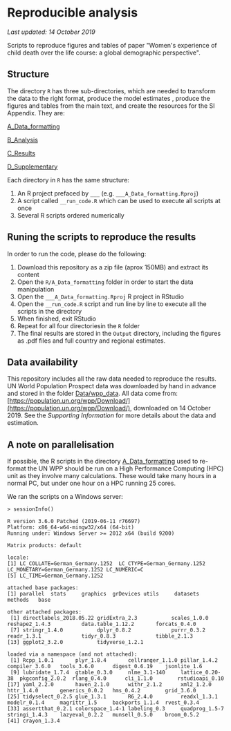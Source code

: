 # Reproducible analysis

*Last updated: 14 October 2019*

Scripts to reproduce figures and tables of paper "Women's experience of child death over the life course: a global demographic perspective".

## Structure

The directory `R` has three sub-directories, which are needed to transform the data to the right format, produce the model estimates
, produce the figures and tables from the main text, and create the resources for the SI Appendix. They are:

[A_Data_formatting](R/A_Data_formatting)

[B_Analysis](R/B_Analysis)

[C_Results](R/C_Results)

[D_Supplementary](R/D_Supplementary)

Each directory in `R` has the same structure:
1. An R project prefaced by `___` (e.g. `___A_Data_formatting.Rproj`)
1. A script called `__run_code.R` which can be used to execute all scripts at once
1. Several R scripts ordered numerically
 
 
## Runing the scripts to reproduce the results

In order to run the code, please do the following:

1. Download this repository as a zip file (aprox 150MB) and extract its content
1. Open the `R/A_Data_formatting` folder in order to start the data manipulation
1. Open the `___A_Data_formatting.Rproj` R project in RStudio
1. Open the `__run_code.R` script and run line by line to execute all the scripts in the directory
1. When finished, exit RStudio
1. Repeat for all four directoriesin the `R` folder
1. The final results are stored in the `Output` directory, including the figures as .pdf files and full country and regional estimates.

## Data availability

This repository includes all the raw data needed to reproduce the results. UN World Population Prospect data was downloaded by hand in advance and stored in the folder
[Data/wpp_data](Data/wpp_data). All data come from: [https://population.un.org/wpp/Download/](https://population.un.org/wpp/Download/), downloaded on 14 October 2019. 
See the *Supporting Information* for more details about the data and estimation.  

## A note on parallelisation

If possible, the R scripts in the directory [A_Data_formatting](R/A_Data_formatting) used to re-format the UN WPP should be run on a High Performance Computing (HPC) unit
as they involve many calculations. These would take many hours in a normal PC, but under one hour on a HPC running 25 cores. 

We ran the scripts on a Windows server:

`> sessionInfo()`

```
R version 3.6.0 Patched (2019-06-11 r76697)
Platform: x86_64-w64-mingw32/x64 (64-bit)
Running under: Windows Server >= 2012 x64 (build 9200)

Matrix products: default

locale:
[1] LC_COLLATE=German_Germany.1252  LC_CTYPE=German_Germany.1252    LC_MONETARY=German_Germany.1252 LC_NUMERIC=C                   
[5] LC_TIME=German_Germany.1252    

attached base packages:
[1] parallel  stats     graphics  grDevices utils     datasets  methods   base     

other attached packages:
 [1] directlabels_2018.05.22 gridExtra_2.3           scales_1.0.0            reshape2_1.4.3          data.table_1.12.2       forcats_0.4.0          
 [7] stringr_1.4.0           dplyr_0.8.2             purrr_0.3.2             readr_1.3.1             tidyr_0.8.3             tibble_2.1.3           
[13] ggplot2_3.2.0           tidyverse_1.2.1        

loaded via a namespace (and not attached):
 [1] Rcpp_1.0.1       plyr_1.8.4       cellranger_1.1.0 pillar_1.4.2     compiler_3.6.0   tools_3.6.0      digest_0.6.19    jsonlite_1.6    
 [9] lubridate_1.7.4  gtable_0.3.0     nlme_3.1-140     lattice_0.20-38  pkgconfig_2.0.2  rlang_0.4.0      cli_1.1.0        rstudioapi_0.10 
[17] yaml_2.2.0       haven_2.1.0      withr_2.1.2      xml2_1.2.0       httr_1.4.0       generics_0.0.2   hms_0.4.2        grid_3.6.0      
[25] tidyselect_0.2.5 glue_1.3.1       R6_2.4.0         readxl_1.3.1     modelr_0.1.4     magrittr_1.5     backports_1.1.4  rvest_0.3.4     
[33] assertthat_0.2.1 colorspace_1.4-1 labeling_0.3     quadprog_1.5-7   stringi_1.4.3    lazyeval_0.2.2   munsell_0.5.0    broom_0.5.2     
[41] crayon_1.3.4    
```